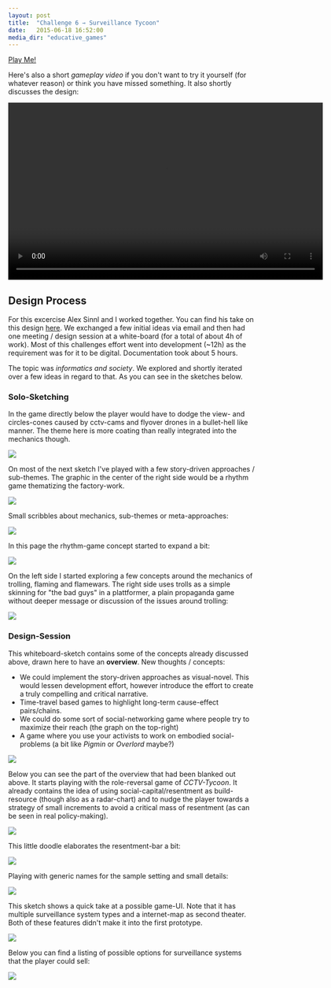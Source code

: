 ```yaml
---
layout: post
title:  "Challenge 6 ⇾ Surveillance Tycoon"
date:   2015-06-18 16:52:00
media_dir: "educative_games"
---
```


<!-- topic: educative games -->

<a href="http://m0ru.github.io/gameful-design/games/surveillance_tycoon/index.html" class="material-button">Play Me!</a>

Here's also a short *gameplay video* if you don't want to try it yourself (for whatever reason) or think you have missed something. It also shortly discusses the design:

<video src="{{site.media_url}}/{{page.media_dir}}/gameplay_720p.mp4" style="height: 360px; width: 640px" controls></video>

## Design Process

For this excercise Alex Sinnl and I worked together. You can find his take on this design [here](https://gamefuldesign15.wordpress.com/2015/06/17/aufgabe-7-designprozess/). We exchanged a few initial ideas via email and then had one meeting / design session at a white-board (for a total of about 4h of work). Most of this challenges effort went into development (~12h) as the requirement was for it to be digital. Documentation took about 5 hours.

The topic was *informatics and society*. We explored and shortly iterated over a few ideas in regard to that. As you can see in the sketches below.

### Solo-Sketching

In the game directly below the player would have to dodge the view- and circles-cones caused by cctv-cams and flyover drones in a bullet-hell like manner. The theme here is more coating than really integrated into the mechanics though.

<a href="{{site.media_url}}/{{page.media_dir}}/sketches/1.png">
    <img src="{{site.media_url}}/{{page.media_dir}}/sketches/1.png" class="figure">
</a>

On most of the next sketch I've played with a few story-driven approaches / sub-themes. The graphic in the center of the right side would be a rhythm game thematizing the factory-work.

<a href="{{site.media_url}}/{{page.media_dir}}/sketches/2.png">
    <img src="{{site.media_url}}/{{page.media_dir}}/sketches/2.png" class="figure">
</a>

Small scribbles about mechanics, sub-themes or meta-approaches:

<a href="{{site.media_url}}/{{page.media_dir}}/sketches/3.png">
    <img src="{{site.media_url}}/{{page.media_dir}}/sketches/3.png" class="figure">
</a>

In this page the rhythm-game concept started to expand a bit:

<a href="{{site.media_url}}/{{page.media_dir}}/sketches/4.png">
    <img src="{{site.media_url}}/{{page.media_dir}}/sketches/4.png" class="figure">
</a>

On the left side I started exploring a few concepts around the mechanics of trolling, flaming and flamewars. The right side uses trolls as a simple skinning for "the bad guys" in a plattformer, a plain propaganda game without deeper message or discussion of the issues around trolling:

<a href="{{site.media_url}}/{{page.media_dir}}/sketches/5.png">
    <img src="{{site.media_url}}/{{page.media_dir}}/sketches/5.png" class="figure">
</a>

### Design-Session

This whiteboard-sketch contains some of the concepts already discussed above, drawn here to have an **overview**. New thoughts / concepts:

* We could implement the story-driven approaches as visual-novel. This would lessen development effort, however introduce the effort to create a truly compelling and critical narrative.
* Time-travel based games to highlight long-term cause-effect pairs/chains.
* We could do some sort of social-networking game where people try to maximize their reach (the graph on the top-right)
* A game where you use your activists to work on embodied social-problems (a bit like *Pigmin* or *Overlord* maybe?)

<a href="{{site.media_url}}/{{page.media_dir}}/whiteboard/all-the-games.png">
    <img src="{{site.media_url}}/{{page.media_dir}}/whiteboard/all-the-games.png" class="figure">
</a>

Below you can see the part of the overview that had been blanked out above. It starts playing with the role-reversal game of *CCTV-Tycoon*. It already contains the idea of using social-capital/resentment as build-resource (though also as a radar-chart) and to nudge the player towards a strategy of small increments to avoid a critical mass of resentment (as can be seen in real policy-making).

<a href="{{site.media_url}}/{{page.media_dir}}/whiteboard/initial.png">
    <img src="{{site.media_url}}/{{page.media_dir}}/whiteboard/initial.png" class="figure">
</a>

This little doodle elaborates the resentment-bar a bit:

<a href="{{site.media_url}}/{{page.media_dir}}/whiteboard/social-capital-meter.png" >
    <img src="{{site.media_url}}/{{page.media_dir}}/whiteboard/social-capital-meter.png" class="figure">
</a>

Playing with generic names for the sample setting and small details:

<a href="{{site.media_url}}/{{page.media_dir}}/whiteboard/income-and-setting.png">
    <img src="{{site.media_url}}/{{page.media_dir}}/whiteboard/income-and-setting.png" class="figure">
</a>

This sketch shows a quick take at a possible game-UI. Note that it has multiple surveillance system types and a internet-map as second theater. Both of these features didn't make it into the first prototype.


<a href="{{site.media_url}}/{{page.media_dir}}/whiteboard/gui.png">
    <img src="{{site.media_url}}/{{page.media_dir}}/whiteboard/gui.png" class="figure">
</a>

Below you can find a listing of possible options for surveillance systems that the player could sell:

<a href="{{site.media_url}}/{{page.media_dir}}/whiteboard/build-options.png">
    <img src="{{site.media_url}}/{{page.media_dir}}/whiteboard/build-options.png" class="figure">
</a>

<!--
# 3 games

* Mirrors Edge
    * intro: criminalisation of activists
    * portraial of surveillance-state
* the setting of dishonored?
    * tech-access as measure of power
* shadowrun
* deus ex?
    * transhumanism

    * strong AI
* Skinner-Boxing @ FB-Games
* Fallout
    * Some of the bunkers
* prison tycoon?

* Democracy
* League:
    * ward's don't help you if you don't watch the minimap
    * bullying / reporting / tribunal
* gw2
    * azura - tech without bounds leading to much risk - especially inquest
        * they're surveilling trolls (asymetrically)
        * waking dragons in hunger for energy
    * char gen: all species, genders, skin colors, body types(?)

        Technikfolgen und Wissenschaftsethik in GW2

        * Die Spezies der Azura in Guild Wars 2 portraitiert eine naturwissenschenschaftsbasierte, akademische, technokratische Gesellschaft. Da sie allerdings hauptsächlich technikgetrieben Arbeiten und selten vorher die gesellschaftlichen oder ökologischen Folgen gänzlich durchdenken, erwachsen häufig Gefahren und andere negative Konsequenzen aus ihrem Handeln. Beispielsweise wurde eine der größten Bedrohungen, Primordus, durch ihren Energiehunger geweckt. Andere
          Themen sind AI-Human-Relationship, Umweltverschmutzung, Elitismus, Umgang mit Versuchspersonen (v.a. mit "geringeren" Spezien), Privatssphäre.

          Im spezifischen ist innerhalb der Azura-Gesellschaft noch die Organisation "Inquest" zu erwähnen. Wenn die akademische Welt Hollywood-Schurken hätte, würden sie sich verhalten die Agenten derselben. Neben einer noch extremeren Ausprägung der toxischen Verhaltensmuster der restlichen Azura-Gesellschaft, thematisiert ArenaNet mit ihnen auch noch Intelectual Property / Patentrecht sowie Publish-or-Perish-Kultur, wenn auch in der Form, als das sie
          häufig Arbeiten anderer Azura plagiarisieren um Ruhm einzuheimsen bzw neue Waffen zu produzieren.


          Grundlegende Awareness für Technikfolgen und Wissenschaftsethik starten.


              Azura-Charakter generieren
                  In den Azura-Gebieten questen & Lore aufmerksam lesen
                      Living Story spielen
                      -->

<!--
* Stanley
    * most of all: meta (about game-design)
    * work in modern office environments characterized by IT usage
    * surveillance
* Rust (CHECK)
    * <!--Als Detail des eigentlichen Überlebensspiels: Die Charaktere werden zufällig generiert, inkl. der Hautfarbe. Zusätzlich wird diese Generierung mit der Steam-Id der Spieler\*innen initialisiert. Als Resultat ist es nicht möglich das Aussehen der Charaktere zu verändern, mit dem mensch sich zu identifizieren versucht. In der Community werden allerdings nachwievor Spieler\*innen aufgrund der Hautfarbe ihres Charakters diskriminiert, was für viele von ihnen, vor allem aus begünstigten
      Demographien eine Erstmals-Erfahrung war.

      Sehr gut wird dies von Extra-Credits beschrieben:-->
<!--
    * <https://www.youtube.com/watch?v=eh1zfdUTqBY>
    * [Some Gameplay](https://www.youtube.com/watch?v=GopZRUyxxjw)
    * cyberbullying
* game dev tycoon
    * <https://www.youtube.com/watch?v=pHAf2AgxET4> @ 29:00
    * ends due to piracy in the version released on piratebay
    * propaganda-game

# unchained bugs

Developer creation doesn't work in FF

can't select games in lecture

-->

